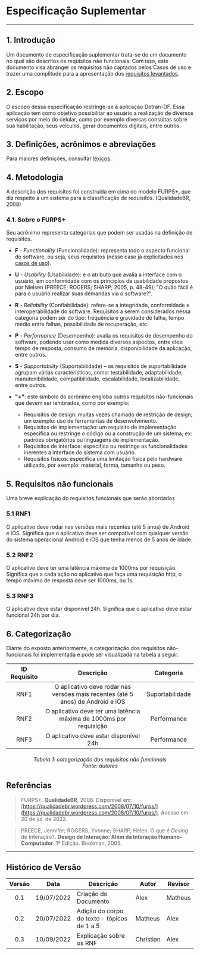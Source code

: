 # Especificação Suplementar
***

## 1. Introdução
Um documento de especificação suplementar trata-se de um documento no qual são descritos os requisitos não funcionais.
Com isso, este documento visa abranger os requisitos não captados pelos Casos de uso e trazer uma complitude para a apresentação dos [requisitos levantados](../elicita%C3%A7%C3%A3o/resultado.md).

## 2. Escopo
O escopo dessa especificação restringe-se à aplicação Detran-DF. Essa aplicação tem como objetivo possibilitar ao usuário a realização de diversos serviços por meio do celular, como por exemplo diversas consultas sobre sua habilitação, seus veículos, gerar documentos digitais, entre outros.

## 3. Definições, acrônimos e abreviações
Para maiores definições, consultar [léxicos](lexico.md).

## 4. Metodologia
A descrição dos requisitos foi construída em cima do modelo FURPS+, que diz respeito a um sistema para a classificação de requisitos. (QualidadeBR, 2008)

### 4.1. Sobre o FURPS+
Seu acrônimo representa categorias que podem ser usadas na definição de requisitos.

- **F** - _Functionality_ (Funcionalidade): representa todo o aspecto funcional do software, ou seja, seus requisitos (nesse caso já explicitados nos [casos de uso](casos.md)).

- **U** - _Usability_ (Usabilidade): é o atributo que avalia a interface com o usuário, em conformidade com os principíos de usabilidade propostos por Nielsen (PREECE; ROGERS; SHARP; 2005, p. 48-49); "O quão fácil é para o usuário realizar suas demandas via o software?".

- **R** - _Reliability_ (Confiabilidade): refere-se a integridade, conformidade e interoperabilidade do software. Requisitos a serem considerados nessa categoria podem ser do tipo: frequência e gravidade de falha, tempo médio entre falhas, possibilidade de recuperação, etc.

- **P** - _Performance_ (Desempenho): avalia os requisitos de desempenho do software, podendo usar como medida diversos aspectos, entre eles: tempo de resposta, consumo de memória, disponibilidade da aplicação, entre outros.

- **S** - _Supportability_ (Suportabilidade) – os requisitos de suportabilidade agrupam várias características, como: testabilidade, adaptabilidade, manutenibilidade, compatibilidade, escalabilidade, localizabilidade, entre outros.

- **"+"**: este símbolo do acrônimo engloba outros requisitos não-funcionais que devem ser lembrados, como por exemplo:
    - Requisitos de design: muitas vezes chamado de restrição de design; um exemplo: uso de ferramentas de desenvolvimento.
    - Requisitos de implementação: um requisito de implementação especifica ou restringe o código ou a construção de um sistema; ex: padrões obrigatórios ou linguagens de implementação.
    - Requisitos de interface: especifica ou restringe as funcionalidades inerentes a interface do sistema com usuário.
    - Requisitos físicos: especifica uma limitação física pelo hardware utilizado, por exemplo: material, forma, tamanho ou peso.

## 5. Requisitos não funcionais
Uma breve explicação do requisitos funcionais que serão abordados
### 5.1 RNF1
O aplicativo deve rodar nas versões mais recentes (até 5 anos) de Android e iOS.
Significa que o aplicativo deve ser compatível com qualquer versão do sistema operacional Android e iOS que tenha menos de 5 anos de idade.
### 5.2 RNF2
O aplicativo deve ter uma latência máxima de 1000ms por requisição.
Significa que a cada ação no aplicativo que faça uma requisição http, o tempo máximo de resposta deve ser 1000ms, ou 1s. 
### 5.3 RNF3
O aplicativo deve estar disponível 24h.
Significa que o aplicativo deve estar funcional 24h por dia.
## 6. Categorização
Diante do exposto anteriormente, a categorização dos requisitos não-funcionais foi implementada e pode ser visualizada na tabela a seguir.

<center>

| ID Requisito | Descrição | Categoria  |
|:------: |:-----: | :------: | 
| RNF1 | O aplicativo deve rodar nas versões mais recentes (até 5 anos) de Android e iOS | Suportabilidade |
| RNF2 | O aplicativo deve ter uma latência máxima de 1000ms por requisição | Performance |
| RNF3 | O aplicativo deve estar disponível 24h | Performance |

<h6 align = "center">Tabela 1: categorização dos requisitos não funcionais<br>Fonte: autores</h6>

</center>

## Referências

> FURPS+. **QualidadeBR**, 2008. Disponível em: [https://qualidadebr.wordpress.com/2008/07/10/furps/](https://qualidadebr.wordpress.com/2008/07/10/furps/). Acesso em: 20 de jul. de 2022.

> PREECE, Jennifer; ROGERS, Yvonne; SHARP, Helen. O que é _Desing_ de Interação?. **Design de Interação: Além da Interação Humano-Computador**. 1ª Edição. Bookman, 2005.


***
## Histórico de Versão

|  Versão  | Data       | Descrição           | Autor  | Revisor|
|:-------:|------------|---------------------|--------|--------|
| 0.1 | 19/07/2022 |Criação do Documento | Alex | Matheus   |
| 0.2 | 20/07/2022 |Adição do corpo do texto - tópicos de 1 a 5 | Matheus   | Alex
| 0.3 | 10/09/2022 |Explicação sobre os RNF | Christian | Alex   |
